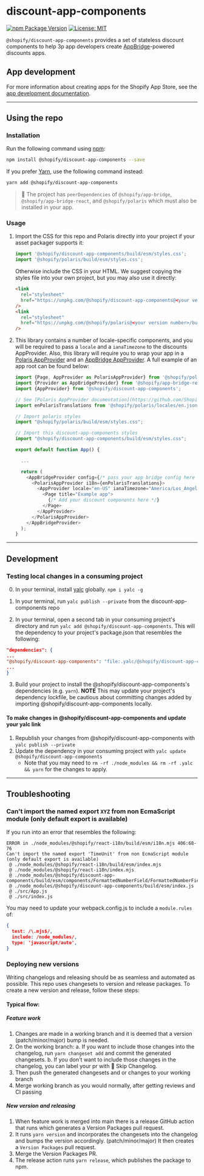 # discount-app-components

[![npm Package Version](https://img.shields.io/npm/v/@shopify/discount-app-components)](https://www.npmjs.com/package/@shopify/discount-app-components)
[![License: MIT](https://img.shields.io/badge/License-MIT-green.svg)](LICENSE.md)

`@shopify/discount-app-components` provides a set of stateless discount components to help 3p app developers create [AppBridge](https://shopify.dev/apps/tools/app-bridge)-powered discounts apps.

## App development

For more information about creating apps for the Shopify App Store, see the [app development documentation](https://shopify.dev/apps).

---

## Using the repo

### Installation

Run the following command using [npm](https://www.npmjs.com/):

```bash
npm install @shopify/discount-app-components --save
```

If you prefer [Yarn](https://yarnpkg.com/en/), use the following command instead:

```bash
yarn add @shopify/discount-app-components
```

> 🛑 The project has `peerDependencies` of `@shopify/app-bridge`, `@shopify/app-bridge-react`, and `@shopify/polaris` which must also be installed in your app.

### Usage

1.  Import the CSS for this repo and Polaris directly into your project if your asset packager supports it:

    ```js
    import '@shopify/discount-app-components/build/esm/styles.css';
    import '@shopify/polaris/build/esm/styles.css';
    ```

    Otherwise include the CSS in your HTML. We suggest copying the styles file into your own project, but you may also use it directly:

    ```html
    <link
      rel="stylesheet"
      href="https://unpkg.com/@shopify/discount-app-components@<your version number>/build/esm/styles.css"
    />
    <link
      rel="stylesheet"
      href="https://unpkg.com/@shopify/polaris@<your version number>/build/esm/styles.css"
    />
    ```

2.  This library contains a number of locale-specific components, and you will be required to pass a `locale` and a `ianaTimezone` to the discounts AppProvider. Also, this library will require you to wrap your app in a [Polaris AppProvider](https://polaris.shopify.com/components/utilities/app-provider) and an [AppBridge AppProvider](https://shopify.dev/apps/tools/app-bridge/getting-started/using-react#provider). A full example of an app root can be found below:

    ```js
    import {Page, AppProvider as PolarisAppProvider} from '@shopify/polaris';
    import {Provider as AppBridgeProvider} from '@shopify/app-bridge-react';
    import {AppProvider} from '@shopify/discount-app-components';

    // See [Polaris AppProvider documentation](https://github.com/Shopify/polaris/blob/main/polaris-react/src/components/AppProvider/README.md#using-translations) for more details on using Polaris translations
    import enPolarisTranslations from '@shopify/polaris/locales/en.json';

    // Import polaris styles
    import "@shopify/polaris/build/esm/styles.css";

    // Import this discount-app-components styles
    import "@shopify/discount-app-components/build/esm/styles.css";

    export default function App() {

      ...

      return (
        <AppBridgeProvider config={/* pass your app bridge config here */}>
          <PolarisAppProvider i18n={enPolarisTranslations}>
            <AppProvider locale="en-US" ianaTimezone="America/Los_Angeles">
              <Page title="Example app">
                {/* Add your discount components here */}
              </Page>
            </AppProvider>
          </PolarisAppProvider>
        </AppBridgeProvider>
      );
    }
    ```

---

## Development

### Testing local changes in a consuming project

0. In your terminal, install [yalc](https://github.com/wclr/yalc) globally. `npm i yalc -g`

1. In your terminal, run `yalc publish --private` from the discount-app-components repo

2. In your terminal, open a second tab in your consuming project's directory and run `yalc add @shopify/discount-app-components`. This will the dependency to your project's package.json that resembles the following:

```json
"dependencies": {
...
"@shopify/discount-app-components": "file:.yalc/@shopify/discount-app-components",
...
}
```

3. Build your project to install the @shopify/discount-app-components's dependencies (e.g. `yarn`). **NOTE** This may update your project's dependency lockfile, be cautious about committing changes added by importing @shopify/discount-app-components locally.

#### To make changes in @shopify/discount-app-components and update your yalc link

1. Republish your changes from @shopify/discount-app-components with `yalc publish --private`
2. Update the dependency in your consuming project with `yalc update @shopify/discount-app-components`
   - Note that you may need to `rm -rf ./node_modules && rm -rf .yalc && yarn` for the changes to apply.

---

## Troubleshooting

### Can't import the named export `XYZ` from non EcmaScript module (only default export is available)

If you run into an error that resembles the following:

```shell
ERROR in ./node_modules/@shopify/react-i18n/build/esm/i18n.mjs 406:68-76
Can't import the named export 'TimeUnit' from non EcmaScript module (only default export is available)
 @ ./node_modules/@shopify/react-i18n/build/esm/index.mjs
 @ ./node_modules/@shopify/react-i18n/index.mjs
 @ ./node_modules/@shopify/discount-app-components/build/esm/components/FormattedNumberField/FormattedNumberField.js
 @ ./node_modules/@shopify/discount-app-components/build/esm/index.js
 @ ./src/App.js
 @ ./src/index.js
```

You may need to update your webpack.config.js to include a `module.rules` of:

```json
{
  test: /\.mjs$/,
  include: /node_modules/,
  type: 'javascript/auto',
}
```

### Deploying new versions

Writing changelogs and releasing should be as seamless and automated as possible. This repo uses changesets to version and release packages. To create a new version and release, follow these steps:

#### Typical flow:

##### Feature work

1. Changes are made in a working branch and it is deemed that a version (patch/minor/major) bump is needed.
2. On the working branch:
   a. If you want to include those changes into the changelog, run `yarn changeset add` and commit the generated changesets.
   b. If you don't want to include those changes in the changelog, you can label your pr with 🤖 Skip Changelog.
3. Then push the generated changesets and or changes to your working branch
4. Merge working branch as you would normally, after getting reviews and CI passing

##### New version and releasing

1. When feature work is merged into main there is a release GitHub action that runs which generates a Version Packages pull request.
2. It runs `yarn version` and incorporates the changesets into the changelog and bumps the version accordingly. (patch/minor/major) It then creates a `Version Packages` pull request.
3. Merge the Version Packages PR.
4. The release action runs `yarn release`, which publishes the package to npm.

